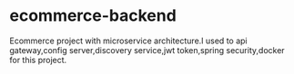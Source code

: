 # ecommerce-backend
Ecommerce project with microservice architecture.I used to api gateway,config server,discovery service,jwt token,spring security,docker for this project.
